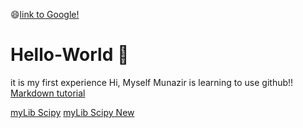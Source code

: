 :smile:[link to Google!](http://google.com)
# Hello-World :notebook:
it is my first experience
Hi,
Myself Munazir is learning to use github!!
[Markdown tutorial](https://guides.github.com/features/mastering-markdown/)


<a href="https://github.com/Munazir/Hello-World/blob/master/test2.ipynb">myLib Scipy</a>
<a href="Hello-World/test2.ipynb">myLib Scipy New</a>
